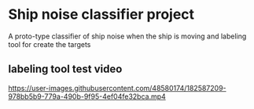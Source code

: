 # Ship noise classifier project

A proto-type classifier of ship noise when the ship is moving
and labeling tool for create the targets

## labeling tool test video
https://user-images.githubusercontent.com/48580174/182587209-978bb5b9-779a-490b-9f95-4ef04fe32bca.mp4
